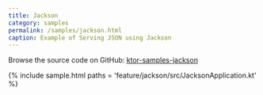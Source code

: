 ```yaml
---
title: Jackson
category: samples
permalink: /samples/jackson.html
caption: Example of Serving JSON using Jackson
---
```


Browse the source code on GitHub: [ktor-samples-jackson](https://github.com/ktorio/ktor-samples/tree/master/feature/jackson)

{% include sample.html paths = 'feature/jackson/src/JacksonApplication.kt' %}
